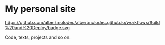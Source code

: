 # My personal site

https://github.com/albertmolodec/albertmolodec.github.io/workflows/Build%20and%20Deploy/badge.svg

Code, texts, projects and so on.
